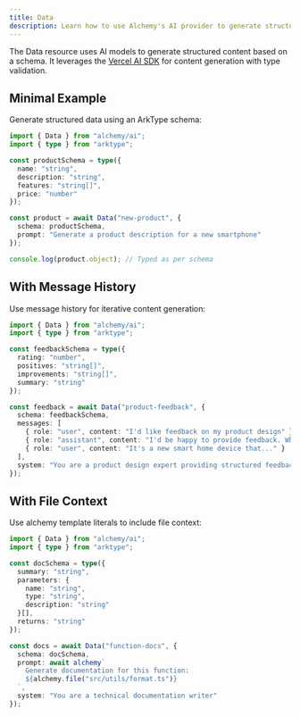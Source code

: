 ```yaml
---
title: Data
description: Learn how to use Alchemy's AI provider to generate structured data (like JSON, YAML) based on prompts and schemas.
---
```



The Data resource uses AI models to generate structured content based on a schema. It leverages the [Vercel AI SDK](https://sdk.vercel.ai/docs) for content generation with type validation.

## Minimal Example

Generate structured data using an ArkType schema:

```ts
import { Data } from "alchemy/ai";
import { type } from "arktype";

const productSchema = type({
  name: "string",
  description: "string", 
  features: "string[]",
  price: "number"
});

const product = await Data("new-product", {
  schema: productSchema,
  prompt: "Generate a product description for a new smartphone"
});

console.log(product.object); // Typed as per schema
```

## With Message History

Use message history for iterative content generation:

```ts
import { Data } from "alchemy/ai";
import { type } from "arktype";

const feedbackSchema = type({
  rating: "number",
  positives: "string[]",
  improvements: "string[]",
  summary: "string"
});

const feedback = await Data("product-feedback", {
  schema: feedbackSchema,
  messages: [
    { role: "user", content: "I'd like feedback on my product design" },
    { role: "assistant", content: "I'd be happy to provide feedback. What's your product?" },
    { role: "user", content: "It's a new smart home device that..." }
  ],
  system: "You are a product design expert providing structured feedback"
});
```

## With File Context

Use alchemy template literals to include file context:

```ts
import { Data } from "alchemy/ai";
import { type } from "arktype";

const docSchema = type({
  summary: "string",
  parameters: {
    name: "string",
    type: "string", 
    description: "string"
  }[],
  returns: "string"
});

const docs = await Data("function-docs", {
  schema: docSchema,
  prompt: await alchemy`
    Generate documentation for this function:
    ${alchemy.file("src/utils/format.ts")}
  `,
  system: "You are a technical documentation writer"
});
```
